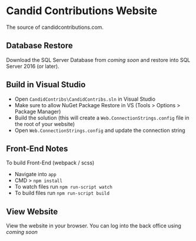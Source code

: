 # Candid Contributions Website

The source of candidcontributions.com.

## Database Restore

Download the SQL Server Database from <i>coming soon</i> and restore into SQL Server 2016 (or later).

## Build in Visual Studio

* Open `CandidContribs\CandidContribs.sln` in Visual Studio
* Make sure to allow NuGet Package Restore in VS (Tools > Options > Package Manager)
* Build the solution (this will create a `Web.ConnectionStrings.config` file in the root of your website)
* Open `Web.ConnectionStrings.config` and update the connection string

## Front-End Notes

To build Front-End (webpack / scss)

* Navigate into `app`
* CMD > `npm install`
* To watch files run `npm run-script watch`
* To build files run `npm run-script build`

## View Website

View the website in your browser. You can log into the back office using <i>coming soon</i>
